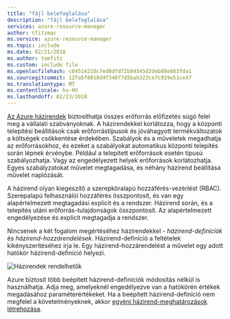 ```yaml
---
title: "fájl belefoglalása"
description: "fájl belefoglalása"
services: azure-resource-manager
author: tfitzmac
ms.service: azure-resource-manager
ms.topic: include
ms.date: 02/21/2018
ms.author: tomfitz
ms.custom: include file
ms.openlocfilehash: c04514218c7ed8dfd72b94345d2deb88e663fda1
ms.sourcegitcommit: 12fa5f8018d4f34077d5bab323ce7c919e51ce47
ms.translationtype: MT
ms.contentlocale: hu-HU
ms.lasthandoff: 02/23/2018
---
```

[Az Azure házirendek](/azure/azure-policy/) biztosíthatja összes erőforrás előfizetés súgó felel meg a vállalati szabványoknak. A házirendekkel korlátozza, hogy a központi telepítési beállítások csak erőforrástípusok és jóváhagyott termékváltozatok a költségek csökkentése érdekében. Szabályok és a műveletek megadhatja az erőforrásokhoz, és ezeket a szabályokat automatikus központi telepítés során lépnek érvénybe. Például a telepített erőforrások esetén típusú szabályozhatja. Vagy az engedélyezett helyek erőforrások korlátozhatja. Egyes szabályzatokat művelet megtagadása, és néhány házirend beállítása művelet naplózását.

A házirend olyan kiegészítő a szerepköralapú hozzáférés-vezérlést (RBAC). Szerepalapú felhasználói hozzáférés összpontosít, és van egy alapértelmezett megtagadási explicit és a rendszer. Házirend során, és a telepítés utáni erőforrás-tulajdonságok összpontosít. Az alapértelmezett engedélyezése és explicit megtagadja a rendszer.

Nincsenek a két fogalom megértéséhez házirendekkel - *házirend-definíciók* és *házirend-hozzárendelések*. Házirend-definíció a feltételek kikényszerítéséhez írja le. Egy házirend-hozzárendelést a művelet egy adott hatókör házirend-definíció helyezi.

![Házirendek rendelhetők](./media/resource-manager-governance-policy/policy-concepts.png)

Azure biztosít több beépített házirend-definíciók módosítás nélkül is használhatja. Adja meg, amelyeknél engedélyezve van a hatókörén értékek megadásához paraméterértékeket. Ha a beépített házirend-definíció nem megfelel a követelményeknek, akkor [egyéni házirend-meghatározások létrehozása](../articles/azure-policy/create-manage-policy.md).
